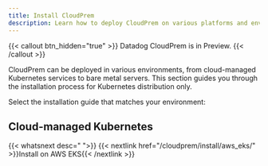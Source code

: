 ```yaml
---
title: Install CloudPrem
description: Learn how to deploy CloudPrem on various platforms and environments
---
```


{{< callout btn_hidden="true" >}}
  Datadog CloudPrem is in Preview.
{{< /callout >}}

CloudPrem can be deployed in various environments, from cloud-managed Kubernetes services to bare metal servers. This section guides you through the installation process for Kubernetes distribution only.

Select the installation guide that matches your environment:

## Cloud-managed Kubernetes

{{< whatsnext desc=" ">}}
  {{< nextlink href="/cloudprem/install/aws_eks/" >}}Install on AWS EKS{{< /nextlink >}}
  <!-- {{< nextlink href="/install/azure_aks/" >}}Install on Azure AKS{{< /nextlink >}} 
{{< /whatsnext >}} -->

<!-- ## Self-managed Kubernetes

{{< whatsnext desc=" ">}}
  {{< nextlink href="/install/kubernetes_nginx/" >}}Install on a K8s cluster with NGINX Ingress Controller{{< /nextlink >}}
{{< /whatsnext >}} -->
